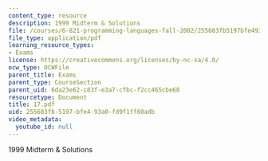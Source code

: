```yaml
---
content_type: resource
description: 1999 Midterm & Solutions
file: /courses/6-821-programming-languages-fall-2002/255683fb5197bfe493a0fd9f1ff60adb_17.pdf
file_type: application/pdf
learning_resource_types:
- Exams
license: https://creativecommons.org/licenses/by-nc-sa/4.0/
ocw_type: OCWFile
parent_title: Exams
parent_type: CourseSection
parent_uid: 6da23e62-c83f-e3a7-cfbc-f2cc465cbe68
resourcetype: Document
title: 17.pdf
uid: 255683fb-5197-bfe4-93a0-fd9f1ff60adb
video_metadata:
  youtube_id: null
---
```

1999 Midterm & Solutions